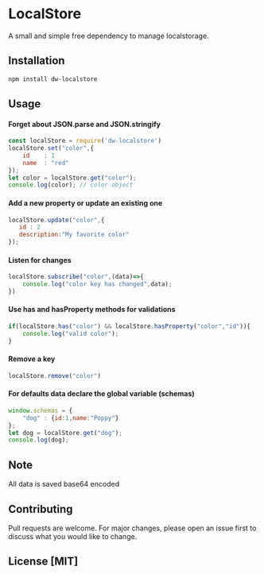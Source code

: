 # LocalStore
A small and simple free dependency to manage localstorage.
## Installation
```bash
npm install dw-localstore
```

## Usage
#### Forget about JSON.parse and JSON.stringify
```javascript
const localStore = require('dw-localstore')
localStore.set("color",{
    id    : 1
    name  : "red" 
});
let color = localStore.get("color"); 
console.log(color); // color object
```
#### Add a new property or update an existing one
```javascript
localStore.update("color",{
   id : 2
   description:"My favorite color"
});
```
#### Listen for changes
```javascript
localStore.subscribe("color",(data)=>{
    console.log("color key has changed",data);
})
```
#### Use has and hasProperty methods for validations
```javascript
if(localStore.has("color") && localStore.hasProperty("color","id")){
    console.log("valid color");
}
```
#### Remove a key
```javascript
localStore.remove("color")
```
#### For defaults data declare the global variable (schemas)
```javascript
window.schemas = {
    "dog" : {id:1,name:"Poppy"}
};
let dog = localStore.get("dog");
console.log(dog);
```
## Note
All data is saved base64 encoded 

## Contributing
Pull requests are welcome. For major changes, please open an issue first to discuss what you would like to change.

## License [MIT]